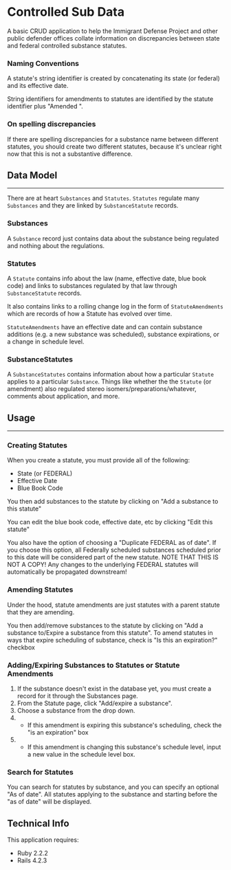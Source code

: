 # Controlled Sub Data

A basic CRUD application to help the Immigrant Defense Project and other public defender offices collate information on discrepancies between state and federal controlled substance statutes.

### Naming Conventions

A statute's string identifier is created by concatenating its state (or federal) and its effective date.

String identifiers for amendments to statutes are identified by the statute identifier plus "Amended <DATE>".

### On spelling discrepancies

If there are spelling discrepancies for a substance name between different statutes, you should create two different statutes, because it's unclear right now that this is not a substantive difference.

## Data Model
---
There are at heart ```Substances``` and ```Statutes```.  ```Statutes``` regulate many ```Substances``` and they are linked by ```SubstanceStatute``` records.

### Substances
A ```Substance``` record just contains data about the substance being regulated and nothing about the regulations.

### Statutes
A ```Statute``` contains info about the law (name, effective date, blue book code) and links to substances regulated by that law through ```SubstanceStatute``` records.

It also contains links to a rolling change log in the form of ```StatuteAmendments``` which are records of how a Statute has evolved over time.

```StatuteAmendments``` have an effective date and can contain substance additions (e.g. a new substance was scheduled), substance expirations, or a change in schedule level.

### SubstanceStatutes
A ```SubstanceStatutes``` contains information about how a particular ```Statute``` applies to a particular ```Substance```.  Things like whether the the ```Statute``` (or amendment) also regulated stereo isomers/preparations/whatever, comments about application, and more.

## Usage
---

### Creating Statutes

When you create a statute, you must provide all of the following:

* State (or FEDERAL)
* Effective Date
* Blue Book Code

You then add substances to the statute by clicking on "Add a substance to this statute"

You can edit the blue book code, effective date, etc by clicking "Edit this statute"

You also have the option of choosing a "Duplicate FEDERAL as of date".  If you choose this option, all Federally scheduled substances scheduled prior to this date will be considered part of the new statute.  NOTE THAT THIS IS NOT A COPY!  Any changes to the underlying FEDERAL statutes will automatically be propagated downstream!

### Amending Statutes

Under the hood, statute amendments are just statutes with a parent statute that they are amending.

You then add/remove substances to the statute by clicking on "Add a substance to/Expire a substance from this statute".  To amend statutes in ways that expire scheduling of substance, check is "Is this an expiration?" checkbox

### Adding/Expiring Substances to Statutes or Statute Amendments

1. If the substance doesn't exist in the database yet, you must create a record for it through the Substances page.
2. From the Statute page, click "Add/expire a substance".
3. Choose a substance from the drop down.
3. * If this amendment is expiring this substance's scheduling, check the "is an expiration" box
3. * If this amendment is changing this substance's schedule level, input a new value in the schedule level box.

### Search for Statutes

You can search for statutes by substance, and you can specify an optional "As of date".  All statutes applying to the substance and starting before the "as of date" will be displayed.

## Technical Info

This application requires:

- Ruby 2.2.2
- Rails 4.2.3
